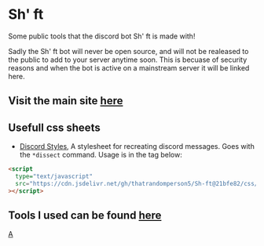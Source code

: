 # Sh' ft

Some public tools that the discord bot Sh' ft is made with!

Sadly the Sh' ft bot will never be open source, and will not be realeased to the public to add to your server anytime soon. This is becuase of security reasons and when the bot is active on a mainstream server it will be linked here.

## Visit the main site [here](https://thatrandomperson5.github.io/Sh-ft/)

## Usefull css sheets

- [Discord Styles](https://github.com/thatrandomperson5/Sh-ft/tree/main/css), A stylesheet for recreating discord messages. Goes with the `*dissect` command. Usage is in the tag below:

```html
<script
  type="text/javascript"
  src="https://cdn.jsdelivr.net/gh/thatrandomperson5/Sh-ft@21bfe82/css/init.js"
></script>
```

## Tools I used can be found [here](https://github.com/thatrandomperson5/Sh-ft/tree/main/tools%20galore)

<a href="./index.html/">A</a>
